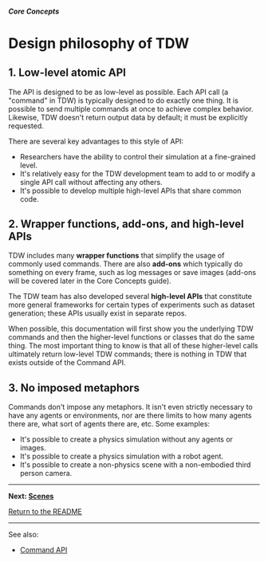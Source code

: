 ##### Core Concepts

# Design philosophy of TDW

## 1. Low-level atomic API

The API is designed to be as low-level as possible. Each API call (a "command" in TDW) is typically designed to do exactly one thing. It is possible to send multiple commands at once to achieve complex behavior. Likewise, TDW doesn't return output data by default; it must be explicitly requested.

There are several key advantages to this style of API:

- Researchers have the ability to control their simulation at a fine-grained level.
- It's relatively easy for the TDW development team to add to or modify a single API call without affecting any others.
- It's possible to develop multiple high-level APIs that share common code.

## 2. Wrapper functions, add-ons, and high-level APIs

TDW includes many **wrapper functions** that simplify the usage of commonly used commands. There are also **add-ons** which typically do something on every frame, such as log messages or save images (add-ons will be covered later in the Core Concepts guide).

The TDW team has also developed several **high-level APIs** that constitute more general frameworks for certain types of experiments such as dataset generation; these APIs usually exist in separate repos.

When possible, this documentation will first show you the underlying TDW commands and then the higher-level functions or classes that do the same thing. The most important thing to know is that all of these higher-level calls ultimately return low-level TDW commands; there is nothing in TDW that exists outside of the Command API.

## 3. No imposed metaphors

Commands don't impose any metaphors. It isn't even strictly necessary to have any agents or environments, nor are there limits to how many agents there are, what sort of agents there are, etc. Some examples:

- It's possible to create a physics simulation without any agents or images.
- It's possible to create a physics simulation with a robot agent.
- It's possible to create a non-physics scene with a non-embodied third person camera.

***

**Next: [Scenes](scenes.md)**

[Return to the README](../../README.md)

***

See also: 

- [Command API](../api/command_api.md)